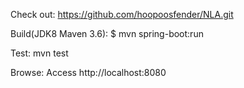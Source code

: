 Check out:
https://github.com/hoopoosfender/NLA.git

Build(JDK8 Maven 3.6):
$ mvn spring-boot:run

Test:
mvn test

Browse:
Access http://localhost:8080
